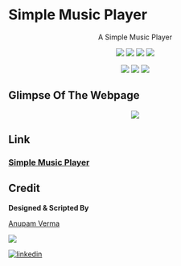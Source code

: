 # Simple Music Player

<p align="center">
A Simple Music Player
</p>

<p align="center">
<a href="https://github.com/anupam215769/Simple-Music-Player"><img src="https://badges.frapsoft.com/os/v1/open-source.svg?v=103"></a>
<a href="https://github.com/anupam215769/Simple-Music-Player"><img src="https://img.shields.io/badge/Built%20by-developers%20%3C%2F%3E-0059b3"></a>
<a href="https://github.com/anupam215769/Simple-Music-Player"><img src="https://img.shields.io/static/v1.svg?label=Contributions&message=Welcome&color=yellow"></a>
<a href="https://github.com/anupam215769"><img src="https://img.shields.io/badge/Maintained%3F-yes-brightgreen.svg?v=103"></a>
</p>

<p align="center">
<a href="https://github.com/anupam215769/Simple-Music-Player/graphs/contributors"><img src="https://img.shields.io/github/contributors/anupam215769/Simple-Music-Player?color=brightgreen"></a>
<a href="https://github.com/anupam215769/Simple-Music-Player/stargazers"><img src="https://img.shields.io/github/stars/anupam215769/Simple-Music-Player?color=0059b3"></a>
<a href="https://github.com/anupam215769/Simple-Music-Player/network/members"><img src="https://img.shields.io/github/forks/anupam215769/Simple-Music-Player?color=yellow"></a>
</p>

## Glimpse Of The Webpage

<p align="center"><img src="https://i.imgur.com/FVQ6z8q.png"></p>

## Link

### [Simple Music Player](https://anupam215769.github.io/Simple-Music-Player/)

## Credit

**Designed & Scripted By**

[Anupam Verma](https://github.com/anupam215769)

<a href="https://github.com/anupam215769/Simple-Music-Player/graphs/contributors">
  <img src="https://contributors-img.web.app/image?repo=anupam215769/Simple-Music-Player" />
</a>

[![linkedin](https://img.shields.io/badge/linkedin-0A66C2?style=for-the-badge&logo=linkedin&logoColor=white)](https://www.linkedin.com/in/anupam-verma-383855223/)
